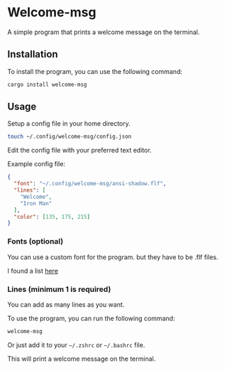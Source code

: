 # Welcome-msg
A simple program that prints a welcome message on the terminal.

## Installation
To install the program, you can use the following command:

```bash
cargo install welcome-msg
```

## Usage
Setup a config file in your home directory.

```bash
touch ~/.config/welcome-msg/config.json
```

Edit the config file with your preferred text editor.

Example config file:
```json
{
  "font": "~/.config/welcome-msg/ansi-shadow.flf",
  "lines": [
    "Welcome",
    "Iron Man"
  ],
  "color": [135, 175, 215]
}
```

### Fonts (optional)
You can use a custom font for the program.
but they have to be .flf files.

I found a list [here](https://github.com/xero/figlet-fonts/blob/master/Examples.md)

### Lines (minimum 1 is required)
You can add as many lines as you want.

To use the program, you can run the following command:

```bash
welcome-msg
```
Or just add it to your `~/.zshrc` or `~/.bashrc` file.

This will print a welcome message on the terminal.
